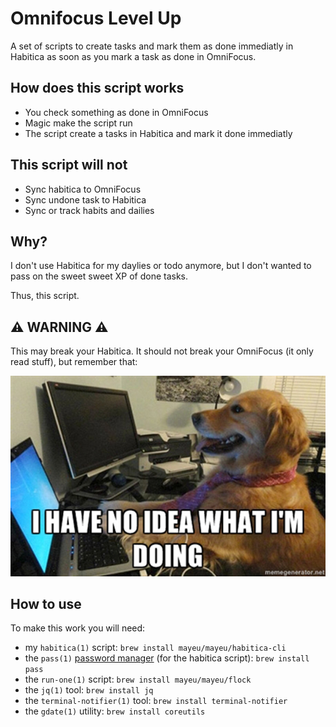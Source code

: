 # Omnifocus Level Up

A set of scripts to create tasks and mark them as done immediatly in Habitica
as soon as you mark a task as done in OmniFocus.

## How does this script works

* You check something as done in OmniFocus
* Magic make the script run
* The script create a tasks in Habitica and mark it done immediatly

## This script will not

* Sync habitica to OmniFocus
* Sync undone task to Habitica
* Sync or track habits and dailies

## Why?

I don't use Habitica for my daylies or todo anymore, but I don't wanted to pass
on the sweet sweet XP of done tasks.

Thus, this script.

## :warning: WARNING :warning:

This may break your Habitica. It should not break your OmniFocus (it only read
stuff), but remember that:

![I have idea what I'm doing.](img/i-have-no-idea-what-im-doing-doing.jpg)

## How to use

To make this work you will need:
* my `habitica(1)` script: `brew install mayeu/mayeu/habitica-cli`
* the `pass(1)` [password manager](https://www.passwordstore.org/) (for the
  habitica script): `brew install pass`
* the `run-one(1)` script: `brew install mayeu/mayeu/flock`
* the `jq(1)` tool: `brew install jq`
* the `terminal-notifier(1)` tool: `brew install terminal-notifier`
* the `gdate(1)` utility: `brew install coreutils`

